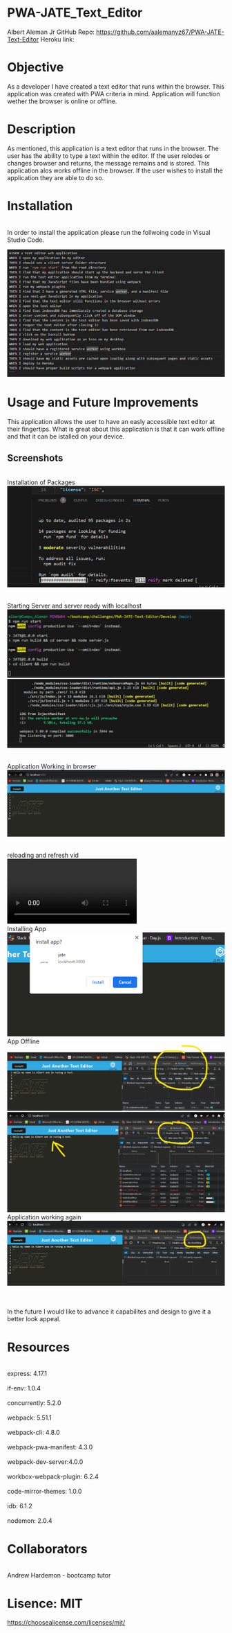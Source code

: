 # PWA-JATE_Text_Editor
Albert Aleman Jr
GitHub Repo: https://github.com/aalemanyz67/PWA-JATE-Text-Editor
Heroku link: 

# Objective
As a developer I have created a text editor that runs within the browser. This application was created with PWA criteria in mind. Application will function wether the browser is online or offline.

# Description
As mentioned, this application is a text editor that runs in the browser. The user has the ability to type a text within the editor. If the user relodes or changes browser and returns, the message remains and is stored. This application alos works offline in the browser. If the user wishes to install the application they are able to do so.

# Installation

<br>In order to install the application please run the follwoing code in Visual Studio Code.</br>

![Alt text](images/installation.png)


# Usage and Future Improvements
This application allows the user to have an easly accessible text editor at their fingertips. What is great about this application is that it can work offline and that it can be istalled on your device.

## Screenshots
<br>Installation of Packages</br>
![Alt text](<images/download packages.png>)

<br>Starting Server and server ready with localhost</br>
![Alt text](<images/start server.png>)
![Alt text](<images/server ready.png>)

<br>Application Working in browser</br>
![Alt text](<images/jate tex editor.png>)

<br>reloading and refresh vid</br>
<video src="images/refresh%20and%20reload.mp4" controls title="Title"></video>
<br>Installing App</br>
![Alt text](<images/app installation.png>)
<br>App Offline</br>
![Alt text](<images/network offline.png>)
![Alt text](<images/offline message.png>)
<br>Application working again</br>
![Alt text](<images/functional application.png>)

<br></br>
In the future I would like to advance it capabilites and design to give it a better look appeal.

# Resources
<br>express: 4.17.1</br>
<br>if-env: 1.0.4</br>
<br>concurrently: 5.2.0</br>
<br>webpack: 5.51.1</br>
<br>webpack-cli: 4.8.0</br>
<br>webpack-pwa-manifest: 4.3.0</br>
<br>webpack-dev-server:4.0.0</br>
<br>workbox-webpack-plugin: 6.2.4</br>
<br>code-mirror-themes: 1.0.0</br>
<br>idb: 6.1.2</br>
<br>nodemon: 2.0.4</br>

# Collaborators
<br>Andrew Hardemon -  bootcamp tutor</br>


# Lisence: MIT
https://choosealicense.com/licenses/mit/
